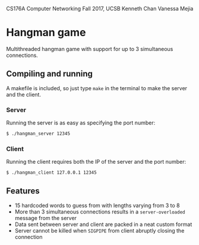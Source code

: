 CS176A Computer Networking
Fall 2017, UCSB
Kenneth Chan
Vanessa Mejia

# Hangman game

Multithreaded hangman game with support for up to 3 simultaneous connections.

## Compiling and running

A makefile is included, so just type `make` in the terminal to make the server and the client.

### Server

Running the server is as easy as specifying the port number:

```sh
$ ./hangman_server 12345
```

### Client

Running the client requires both the IP of the server and the port number:

```sh
$ ./hangman_client 127.0.0.1 12345
```

## Features

 - 15 hardcoded words to guess from with lengths varying from 3 to 8
 - More than 3 simultaneous connections results in a `server-overloaded` message from the server
 - Data sent between server and client are packed in a neat custom format
 - Server cannot be killed when `SIGPIPE` from client abruptly closing the connection
 


